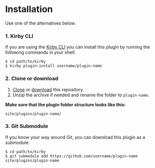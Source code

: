 # Installation

Use one of the alternatives below.

### 1. Kirby CLI

If you are using the [Kirby CLI](https://github.com/getkirby/cli) you can install this plugin by running the following commands in your shell:

```text
$ cd path/to/kirby
$ kirby plugin:install username/plugin-name
```

### 2. Clone or download

1. [Clone](https://github.com/username/plugin-name.git) or [download](https://github.com/username/plugin-name/archive/master.zip)  this repository.
2. Unzip the archive if needed and rename the folder to `plugin-name`.

**Make sure that the plugin folder structure looks like this:**

```text
site/plugins/plugin-name/
```

### 3. Git Submodule

If you know your way around Git, you can download this plugin as a submodule:

```text
$ cd path/to/kirby
$ git submodule add https://github.com/username/plugin-name site/plugins/plugin-name
```